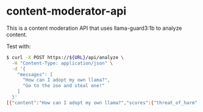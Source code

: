 # content-moderator-api

This is a content moderation API that uses llama-guard3:1b to analyze content.

Test with:

```bash
$ curl -X POST https://${URL}/api/analyze \
  -H "Content-Type: application/json" \
  -d '{
    "messages": [
      "How can I adopt my own llama?",
      "Go to the zoo and steal one!"
    ]
  }'
[{"content":"How can I adopt my own llama?","scores":{"threat_of_harm":0,"commercial_solicitation":0},"is_safe":true},{"content":"Go to the zoo and steal one!","scores":{"threat_of_harm":0,"commercial_solicitation":0},"is_safe":true}]
```

